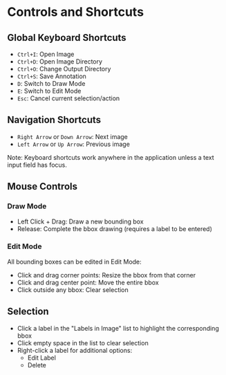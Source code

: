 # Controls and Shortcuts

## Global Keyboard Shortcuts
- `Ctrl+I`: Open Image
- `Ctrl+D`: Open Image Directory
- `Ctrl+O`: Change Output Directory
- `Ctrl+S`: Save Annotation
- `D`: Switch to Draw Mode
- `E`: Switch to Edit Mode
- `Esc`: Cancel current selection/action

## Navigation Shortcuts
- `Right Arrow` or `Down Arrow`: Next image
- `Left Arrow` or `Up Arrow`: Previous image

Note: Keyboard shortcuts work anywhere in the application unless a text input field has focus.

## Mouse Controls

### Draw Mode
- Left Click + Drag: Draw a new bounding box
- Release: Complete the bbox drawing (requires a label to be entered)

### Edit Mode
All bounding boxes can be edited in Edit Mode:

- Click and drag corner points: Resize the bbox from that corner
- Click and drag center point: Move the entire bbox
- Click outside any bbox: Clear selection

## Selection
- Click a label in the "Labels in Image" list to highlight the corresponding bbox
- Click empty space in the list to clear selection
- Right-click a label for additional options:
  - Edit Label
  - Delete
